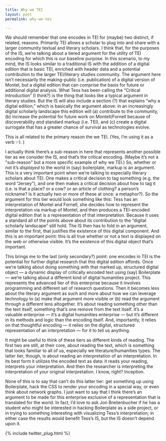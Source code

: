 ```yaml
---
title: Why we TEI
layout: post
permalink: why-we-tei

---
```


We should remember that one encodes in TEI for (maybe) two distinct, if related, reasons. Primarily TEI allows a scholar to plug into and share with a larger community textual and literary scholars. I think that, for the purposes of the IS, we’re talking about a tiered argument for the utility of TEI encoding for which this is our  baseline purpose. In this scenario, to my mind, the IS looks similar to a traditional IS with the addition of a digital edition that is basic TEI, enriched with header data and a potential contribution to the larger TEI/literary studies community. The argument here isn’t necessarily the making-public (i.e. publication) of a digital version of Montel, but a digital edition that can comprise the basis for future or additional digital analysis. What Tess has been calling the “Critical Introduction” (I think?) is the thing that looks like a typical argument in literary studies. But the IS will also include a section (?) that explains “why a digital edition,” which is basically the argument above: in an increasingly digital scholarly landscape this edition will (a) contribute to the community, (b) increase the potential for future work on Montell/Fornell because of discoverability *and* standard markup (i.e. TEI), and (c) create a digital surrogate that has a greater chance of survival as technologies evolve. 

This is all related to the primary reason the we TEI. (Yes, I’m using it as a verb :-). )

I actually think there’s a sub-reason in here that represents another possible tier as we consider the IS, and that’s the critical encoding. (Maybe it’s not a "sub-reason" but a more specific example of why we TEI.) So, whether or not it’s *displayed* to the world in (say) boilerplate, markup is an argument. This is a very important point when we’re talking to especially literary scholars about TEI. One makes a critical decision to tag something (e.g. the word “Jersey”), and one then makes a critical decision about how to tag it (i.e. is that a place? or a cow? or an article of clothing? a person’s nickname? Is it actually two or more of these at once: a metaphor?). So the argument for this tier would look something like this: Tess has an interpretation of Montel and Fornell, she decides how to represent the interpretation via markup of Montel, and then produces a TEI-encoded digital edition that is a representation of that interpretation. Because it uses a standard all of the points above about its contribution to the “digital scholarly landscape” still hold. The IS then has to fold in an argument, similar to the first, that justifies the existence of this digital component. And this is an important point: this is all true whether or not a text is displayed on the web or otherwise visible. It’s the existence of this digital object that’s important.

This brings me to the last (only secondary?) point: one encodes in TEI is the potential for further digital research that this digital edition affords. Once we’re talking about  doing something with that marked up, structured digital object — a dynamic display of critically encoded text using (say) Boilerplate — we’re talking about a different kind of digital humanities project. This represents the advanced tier of this enterprise because it involves programming and different set of research questions. Then it becomes less about the literary argument as such and more about how we can leverage technology to (a) make that argument more visible or (b) read the argument through a different lens altogether. It’s about reading something other than the text itself, something that’s one remove from the text itself. It’s a valuable enterprise — it’s a digital humanities enterprise — but it’s different in its methods and logic than the encoding itself. And, importantly, it relies on that thoughtful encoding — it relies on the digital, structured representation of an interpretation — for it to tell us anything. 

It might be useful to think of these tiers as different kinds of reading. The first two are still, at their core, about reading the text, which is something that looks familiar to all of us, especially we literature/humanities types. The latter tier, though, is about reading an interpretation of an interpretation. In its best form it utilizes the encoded text as data: it reads your reading, interprets your interpretation. And then the researcher is interpreting the interpretation of your original interpretation. I know, right? Inception. 

None of this is to say that can’t do this latter tier: get something up using Boilerplate, hack the CSS to render your encoding in a special way, or even think about network graphs. I just want to say that I think there’s an argument to be made for this enterprise exclusive of a representation that is translated for the world. In fact, I’d love to ask Jon Breitenbucher if he has a student who might be interested in hacking Boilerplate as a side project, or in trying to something interesting with visualizing Tess’s interpretation; in either case the results would benefit Tess’s IS, but the IS doesn’t depend upon it.

{% include twitter_plug.html %}